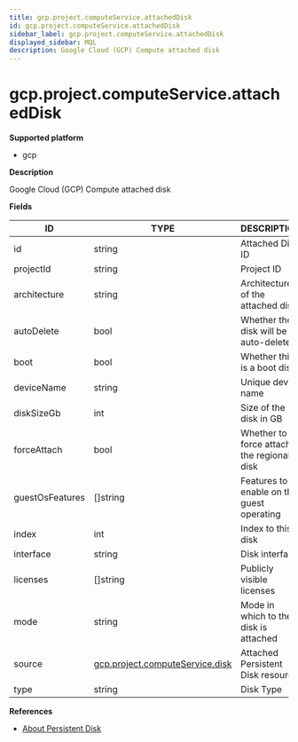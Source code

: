 ```yaml
---
title: gcp.project.computeService.attachedDisk
id: gcp.project.computeService.attachedDisk
sidebar_label: gcp.project.computeService.attachedDisk
displayed_sidebar: MQL
description: Google Cloud (GCP) Compute attached disk
---
```


# gcp.project.computeService.attachedDisk

**Supported platform**

- gcp

**Description**

Google Cloud (GCP) Compute attached disk

**Fields**

| ID              | TYPE                                                                  | DESCRIPTION                               |
| --------------- | --------------------------------------------------------------------- | ----------------------------------------- |
| id              | string                                                                | Attached Disk ID                          |
| projectId       | string                                                                | Project ID                                |
| architecture    | string                                                                | Architecture of the attached disk         |
| autoDelete      | bool                                                                  | Whether the disk will be auto-deleted     |
| boot            | bool                                                                  | Whether this is a boot disk               |
| deviceName      | string                                                                | Unique device name                        |
| diskSizeGb      | int                                                                   | Size of the disk in GB                    |
| forceAttach     | bool                                                                  | Whether to force attach the regional disk |
| guestOsFeatures | &#91;&#93;string                                                      | Features to enable on the guest operating |
| index           | int                                                                   | Index to this disk                        |
| interface       | string                                                                | Disk interface                            |
| licenses        | &#91;&#93;string                                                      | Publicly visible licenses                 |
| mode            | string                                                                | Mode in which to the disk is attached     |
| source          | [gcp.project.computeService.disk](gcp.project.computeservice.disk.md) | Attached Persistent Disk resource         |
| type            | string                                                                | Disk Type                                 |

**References**

- [About Persistent Disk](https://cloud.google.com/compute/docs/disks/persistent-disks)
